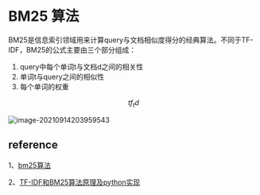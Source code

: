 # BM25 算法





BM25是信息索引领域用来计算query与文档相似度得分的经典算法。不同于TF-IDF，BM25的公式主要由三个部分组成：

1. query中每个单词t与文档d之间的相关性
2. 单词t与query之间的相似性
3. 每个单词的权重




$$
tf_td
$$



![image-20210914203959543](../img/image-20210914203959543.png)










## reference

1、[bm25算法](https://zhuanlan.zhihu.com/p/79202151)

2、[TF-IDF和BM25算法原理及python实现](https://blog.csdn.net/chaojianmo/article/details/105143657)